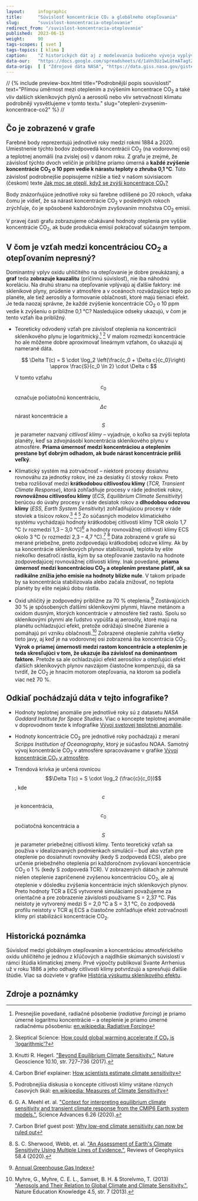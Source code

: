 ```yaml
---
layout:     infographic
title:      "Súvislosť koncentrácie CO₂ a globálneho otepľovania"
slug:       "suvislost-koncentracia-oteplovanie"
redirect_from: "/suvislost-koncentracia-oteplovanie"
published:  2023-06-15
weight:     90
tags-scopes: [ svet ]
tags-topics: [ klima ]
caption:    "Z historických dát aj z modelovania budúceho vývoja vyplýva, že otepľovanie planéty je (približne) priamo úmerné nárastu koncentrácie CO<sub>2</sub> v atmosfére. Presnejšie povedané: každé zvýšenie koncentrácie CO<sub>2</sub> o 10 ppm (parts per million) vedie k zvýšeniu teploty o zhruba 0,1 °C."
data-our:   "https://docs.google.com/spreadsheets/d/1aVn3Uz1wLUtmATagtZHEpeayiee6uy_BRAivZPwfb2s/edit?usp=sharing"
data-orig:  [ [ "Zdrojové dáta NASA", "https://data.giss.nasa.gov/gistemp/" ], [ "Keelingova krivka", "https://scripps.ucsd.edu/programs/keelingcurve/" ] ]
---
```

//
{% include preview-box.html
    title="Podrobnější popis souvislostí"
    text="Přímou úměrnost mezi oteplením a zvýšením koncentrace CO<sub>2</sub> a také vliv dalších skleníkových plynů a aerosolů nebo vliv setrvačnosti klimatu podrobněji vysvětlujeme v tomto textu."
    slug="otepleni-zvysenim-koncentrace-co2"
%}
//
## Čo je zobrazené v grafe

Farebné body reprezentujú jednotlivé roky medzi rokmi 1884 a 2020. Umiestnenie týchto bodov zodpovedá koncentrácii CO<sub>2</sub> (na vodorovnej osi) a teplotnej anomálii (na zvislej osi) v danom roku. Z grafu je zrejmé, že závislosť týchto dvoch veličín je približne priamo úmerná a **každé zvýšenie koncentrácie CO<sub>2</sub> o 10 ppm vedie k nárastu teploty o zhruba 0,1 °C**. Túto závislosť podrobnejšie popisujeme nižšie a tiež v našom súvisiacom (českom) texte [Jak moc se oteplí, když se zvýší koncentrace CO₂?](https://faktaoklimatu.cz/explainery/otepleni-zvysenim-koncentrace-co2)

Body znázorňujúce jednotlivé roky sú farebne odlíšené po 20 rokoch, vďaka čomu je vidieť, že sa nárast koncentrácie CO<sub>2</sub> v posledných rokoch zrýchľuje, čo je spôsobené každoročným zvyšovaním množstva CO<sub>2</sub> emisií.

V pravej časti grafu zobrazujeme očakávané hodnoty oteplenia pre vyššie koncentrácie CO<sub>2</sub>, ak bude produkcia emisií pokračovať súčasným tempom.

## V čom je vzťah medzi koncentráciou CO<sub>2</sub> a otepľovaním nepresný?

Dominantný vplyv oxidu uhličitého na otepľovanie je dobre preukázaný, a **graf** teda **zobrazuje kauzalitu** (príčinnú súvislosť), nie iba náhodnú koreláciu. Na druhú stranu na otepľovanie vplývajú aj ďalšie faktory: iné <glossary id="antropogennesklenikoveplyny">skleníkové plyny</glossary>, prúdenie v atmosfére a v oceánoch rozvádzajúce teplo po planéte, ale tiež aerosóly a formovanie oblačnosti, ktoré majú tieniaci efekt. Je teda naozaj správne, že každé zvýšenie koncentrácie CO<sub>2</sub> o 10 ppm vedie k zvýšeniu o približne 0,1 °C? Nasledujúce odseky ukazujú, v čom je tento vzťah iba približný.

* Teoreticky odvodený vzťah pre závislosť oteplenia na koncentrácii skleníkového plynu je logaritmický.[^1] [^11] V malom rozmedzí koncentrácie ho ale môžeme dobre aproximovať lineárnym vzťahom, čo ukazujú aj namerané dáta.

    $$
    \Delta T(c) = S \cdot \log_2 \left(\frac{c_0 + \Delta c}{c_0}\right) \approx \frac{S}{c_0 \ln 2} \cdot \Delta c
    $$

    V tomto vzťahu $$c_0$$ označuje počiatočnú koncentráciu, $$\Delta c$$ nárast koncentrácie a $$S$$ je parameter nazvaný *<glossary id="citlivost">citlivosť klímy</glossary>* – vyjadruje, o koľko sa zvýši teplota planéty, keď sa zdvojnásobí koncentrácia skleníkového plynu v atmosfére. **Priama úmernosť medzi koncentráciou a oteplením prestane byť dobrým odhadom, ak bude nárast koncentrácie príliš veľký**.

* Klimatický systém má zotrvačnosť – niektoré procesy dosiahnu rovnováhu za jednotky rokov, iné za desiatky či stovky rokov. Preto treba rozlišovať medzi **krátkodobou citlivosťou klímy** (*TCR, Transient Climate Response*), ktorá zohľadňuje procesy v ráde jednotiek rokov, **rovnovážnou citlivosťou klímy** (*ECS, Equilibrium Climate Sensitivity*) berúcou do úvahy procesy v ráde desiatok rokov a **dlhodobou odozvou klímy** (*ESS, Earth System Sensitivity*) zohľadňujúcou procesy v ráde stoviek a tisícov rokov.[^8] [^9] [^2] Zo súčasných modelov klimatického systému vychádzajú hodnoty krátkodobej citlivosti klímy TCR okolo 1,7 °C (v rozmedzí 1,3 – 3,0 °C)[^3] a hodnoty rovnovážnej citlivosti klímy ECS okolo 3 °C (v rozmedzí 2,3 – 4,7 °C).[^10] [^4] Dáta zobrazené v grafe sú merané priebežne, preto zodpovedajú krátkodobej odozve klímy. Ak by sa koncentrácie skleníkových plynov stabilizovali, teplota by ešte niekoľko desaťročí rástla, kým by sa otepľovanie zastavilo na hodnote zodpovedajúcej rovnovážnej citlivosti klímy. Inak povedané, **priama úmernosť medzi koncentráciou CO<sub>2</sub> a oteplením prestane platiť, ak sa radikálne znížia jeho emisie na hodnoty blízke nule**. V takom prípade by sa koncentrácia stabilizovala alebo začala znižovať, no teplota planéty by ešte nejakú dobu rástla.

* Oxid uhličitý je zodpovedný približne za 70 % oteplenia.[^6] Zostávajúcich 30 % je spôsobených ďalšími <glossary id="antropogennesklenikoveplyny">skleníkovými plynmi</glossary>, hlavne metánom a oxidom dusným, ktorých koncentrácie v atmosfére tiež rastú. Spolu so skleníkovými plynmi ale ľudstvo vypúšťa aj aerosóly, ktoré majú na planétu ochladzujúci efekt, pretože odrážajú slnečné žiarenie a pomáhajú pri vzniku oblačnosti.[^7] Zobrazené oteplenie zahŕňa všetky tieto javy, aj keď je na vodorovnej osi zobrazená iba koncentrácia CO<sub>2</sub>. **Výrok o priamej úmernosti medzi rastom koncentrácie a oteplením je teda skresľujúci v tom, že ukazuje iba závislosť na dominantnom faktore.** Pretože sa ale ochladzujúci efekt aerosólov a otepľujúci efekt ďalších skleníkových plynov navzájom čiastočne kompenzujú, dá sa tvrdiť, že CO<sub>2</sub> je hnacím motorom otepľovania, na ktorom sa podieľa viac než 70 %.

## Odkiaľ pochádzajú dáta v tejto infografike?

* Hodnoty teplotnej anomálie pre jednotlivé roky sú z datasetu *NASA Goddard Institute for Space Studies*. Viac o koncepte teplotnej anomálie v doprovodnom texte k infografike [Vývoj svetovej teplotnej anomálie](/infografiky/teplotna-anomalia).

* Hodnoty koncentrácie CO<sub>2</sub> pre jednotlivé roky pochádzajú z meraní *Scripps Institution of Oceanography*, ktorý je súčasťou <glossary id="noaa">NOAA</glossary>. Samotný vývoj koncentrácie CO<sub>2</sub> v atmosfére spracovávame v grafike [Vývoj koncentrácie CO₂ v atmosfére](/infografiky/koncentracia-co2).

* Trendová krivka je určená rovnicou $$\Delta T(c) = S \cdot \log_2 (\frac{c}{c_0})$$, kde $$c$$ je koncentrácia, $$c_0$$ počiatočná koncentrácia a $$S$$ je parameter priebežnej citlivosti klímy. Tento teoretický vzťah sa používa v idealizovaných podmienkach simulácií – buď ako vzťah pre oteplenie po dosiahnutí rovnováhy (kedy S zodpovedá ECS), alebo pre určenie priebežného oteplenia pri každoročnom zvyšovaní koncentrácie CO<sub>2</sub> o 1 % (kedy S zodpovedá TCR). V zobrazených dátach je zahrnuté nielen oteplenie zapríčenené zvýšenou koncentráciou CO<sub>2</sub>, ale aj oteplenie v dôsledku zvýšenia koncentrácie iných  skleníkových plynov. Preto hodnoty TCR a ECS vytvorené simuláciami považujeme za orientačné a pre zobrazenie závislosti používame S = 2,37 °C. Pás neistoty je vytvorený medzi S = 2,0 °C a S = 3,1 °C, čo zodpovedá profilu neistoty v TCR aj ECS a čiastočne zohľadňuje efekt zotrvačnosti klímy pri stabilizácii koncentrácie CO<sub>2</sub>.

## Historická poznámka

Súvislosť medzi globálnym otepľovaním a koncentráciou atmosférického oxidu uhličitého je jednou z kľúčových a najdlhšie skúmaných súvislostí v rámci štúdia klimatickej zmeny. Prvé výpočty publikoval Svante Arrhenius už v roku 1886 a jeho odhady citlivosti klímy potvrdzujú a spresňujú ďalšie štúdie. Viac sa dozviete v grafike [História výskumu skleníkového efektu](/infografiky/historia-sklenikoveho-efektu).

## Zdroje a poznámky

[^1]: Presnejšie povedané, radiačné pôsobenie (*radiative forcing*) je priamo úmerné logaritmu koncentrácie – a oteplenie je priamo úmerné radiačnému pôsobeniu: [en.wikipedia: Radiative Forcing](https://en.wikipedia.org/wiki/Radiative_forcing)
[^2]: Podrobnejšia diskusia o koncepte citlivosti klímy vrátane rôznych časových škál: [en.wikipedia: Measures of Climate Sensitivity](https://en.wikipedia.org/wiki/Climate_sensitivity#Measures_of_climate_sensitivity)
[^3]: G. A. Meehl et. al. ["Context for interpreting equilibrium climate sensitivity and transient climate response from the CMIP6 Earth system models."](https://advances.sciencemag.org/content/6/26/eaba1981), Science Advances 6.26 (2020).
[^4]: S. C. Sherwood, Webb, et. al. ["An Assessment of Earth's Climate Sensitivity Using Multiple Lines of Evidence."](https://agupubs.onlinelibrary.wiley.com/doi/10.1029/2019RG000678), Reviews of Geophysics 58.4 (2020).
[^5]: Matthews, H. D., Tokarska, K. B., Nicholls, Z. R. J. et al. ["Opportunities and challenges in using remaining carbon budgets to guide climate policy."](https://doi.org/10.1038/s41561-020-00663-3), Nature Geoscience 13.12, str. 769–779 (2020).
[^6]: [Annual Greenhouse Gas Index](https://www.globalchange.gov/browse/indicators/annual-greenhouse-gas-index)
[^7]: Myhre, G., Myhre, C. E. L., Samset, B. H. & Storelvmo, T. (2013) ["Aerosols and Their Relation to Global Climate and Climate Sensitivity."](https://www.nature.com/scitable/knowledge/library/aerosols-and-their-relation-to-global-climate-102215345/), Nature Education Knowledge 4.5, str. 7 (2013).
[^8]: Knutti R. Hegerl. ["Beyond Equilibrium Climate Sensitivity."](https://www.nature.com/articles/ngeo3017), Nature Geoscience 10.10, str. 727–736 (2017).
[^9]: Carbon Brief explainer: [How scientists estimate climate sensitivity](https://www.carbonbrief.org/explainer-how-scientists-estimate-climate-sensitivity)
[^10]: Carbon Brief guest post: [Why low-end climate sensitivity can now be ruled out](https://www.carbonbrief.org/guest-post-why-low-end-climate-sensitivity-can-now-be-ruled-out)
[^11]: Skeptical Science: [How could global warming accelerate if CO₂ is 'logarithmic'?](https://skepticalscience.com/why-global-warming-can-accelerate.html)
